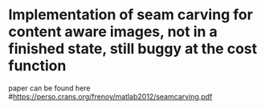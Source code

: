 # Implementation of seam carving for content aware images, not in a finished state, still buggy at the cost function

paper can be found here 
#https://perso.crans.org/frenoy/matlab2012/seamcarving.pdf
